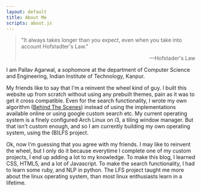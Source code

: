```yaml
---
layout: default
title: About Me
scripts: about.js
---
```


> "It always takes longer than you expect, even
> when you take into account Hofstadter's Law."
>
> <p style="text-align:right"> —Hofstader's Law </p>

I am Pallav Agarwal, a sophomore at the department of
Computer Science and Engineering, Indian Institute of
Technology, Kanpur.

My friends like to say that I'm a reinvent the wheel
kind of guy. I built this website up from scratch without
using any prebuilt themes, pain as it was to get it
cross compatible. Even for the search functionality, I
wrote my own algorithm ([Behind The Scenes](/algo/))
instead of using the implementations available online
or using google custom search etc. My current operating
system is a finely configured Arch Linux on i3, a tiling
window manager. But that isn't custom enough, and so I am
currently building my own operating system, using the
(B)LFS project.

Ok, now I'm guessing that you agree with my friends.
I may like to reinvent the wheel, but I only do it
because everytime I complete one of my custom projects,
I end up adding a lot to my knowledge. To make this
blog, I learned CSS, HTML5, and a lot of Javascript.
To make the search functionality, I had to learn some
ruby, and NLP in python. The LFS project taught me more
about the linux operating system, than most linux
enthusiasts learn in a lifetime.
